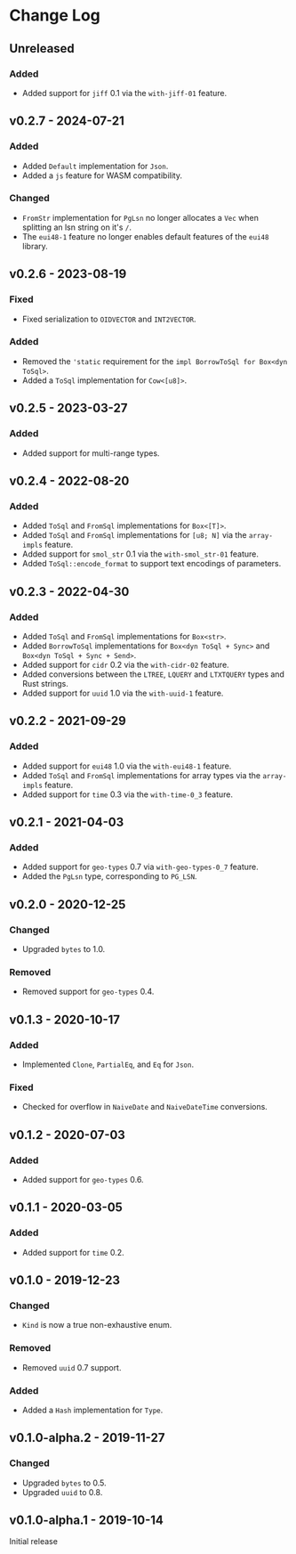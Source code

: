 # Change Log

## Unreleased

### Added

* Added support for `jiff` 0.1 via the `with-jiff-01` feature.

## v0.2.7 - 2024-07-21

### Added

* Added `Default` implementation for `Json`.
* Added a `js` feature for WASM compatibility.

### Changed

* `FromStr` implementation for `PgLsn` no longer allocates a `Vec` when splitting an lsn string on it's `/`.
* The `eui48-1` feature no longer enables default features of the `eui48` library.

## v0.2.6 - 2023-08-19

### Fixed

* Fixed serialization to `OIDVECTOR` and `INT2VECTOR`.

### Added

* Removed the `'static` requirement for the `impl BorrowToSql for Box<dyn ToSql>`.
* Added a `ToSql` implementation for `Cow<[u8]>`.

## v0.2.5 - 2023-03-27

### Added

* Added support for multi-range types.

## v0.2.4 - 2022-08-20

### Added

* Added `ToSql` and `FromSql` implementations for `Box<[T]>`.
* Added `ToSql` and `FromSql` implementations for `[u8; N]` via the `array-impls` feature.
* Added support for `smol_str` 0.1 via the `with-smol_str-01` feature.
* Added `ToSql::encode_format` to support text encodings of parameters.

## v0.2.3 - 2022-04-30

### Added

* Added `ToSql` and `FromSql` implementations for `Box<str>`.
* Added `BorrowToSql` implementations for `Box<dyn ToSql + Sync>` and `Box<dyn ToSql + Sync + Send>`.
* Added support for `cidr` 0.2 via the `with-cidr-02` feature.
* Added conversions between the `LTREE`, `LQUERY` and `LTXTQUERY` types and Rust strings.
* Added support for `uuid` 1.0 via the `with-uuid-1` feature.

## v0.2.2 - 2021-09-29

### Added

* Added support for `eui48` 1.0 via the `with-eui48-1` feature.
* Added `ToSql` and `FromSql` implementations for array types via the `array-impls` feature.
* Added support for `time` 0.3 via the `with-time-0_3` feature.

## v0.2.1 - 2021-04-03

### Added

* Added support for `geo-types` 0.7 via `with-geo-types-0_7` feature.
* Added the `PgLsn` type, corresponding to `PG_LSN`.

## v0.2.0 - 2020-12-25

### Changed

* Upgraded `bytes` to 1.0.

### Removed

* Removed support for `geo-types` 0.4.

## v0.1.3 - 2020-10-17

### Added

* Implemented `Clone`, `PartialEq`, and `Eq` for `Json`.

### Fixed

* Checked for overflow in `NaiveDate` and `NaiveDateTime` conversions.

## v0.1.2 - 2020-07-03

### Added

* Added support for `geo-types` 0.6.

## v0.1.1 - 2020-03-05

### Added

* Added support for `time` 0.2.

## v0.1.0 - 2019-12-23

### Changed

* `Kind` is now a true non-exhaustive enum.

### Removed

* Removed `uuid` 0.7 support.

### Added

* Added a `Hash` implementation for `Type`.

## v0.1.0-alpha.2 - 2019-11-27

### Changed

* Upgraded `bytes` to 0.5.
* Upgraded `uuid` to 0.8.

## v0.1.0-alpha.1 - 2019-10-14

Initial release
